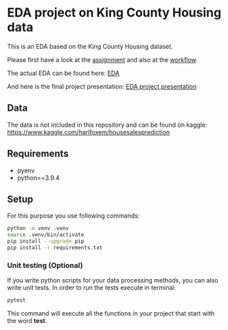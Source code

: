 # EDA project on King County Housing data

This is an EDA based on the King County Housing dataset.

Please first have a look at the [assignment](assignment.md) and also at the [workflow](workflow.md).

The actual EDA can be found here: [EDA](EDA.ipynb)

And here is the final project presentation: [EDA project presentation](EDA-project-presentation.pdf)

## Data

The data is not included in this repository and can be found on kaggle:
https://www.kaggle.com/harlfoxem/housesalesprediction

## Requirements

- pyenv
- python==3.9.4

## Setup

For this purpose you use following commands:

```bash
python -m venv .venv
source .venv/bin/activate
pip install --upgrade pip
pip install -r requirements.txt
```

### Unit testing (Optional)

If you write python scripts for your data processing methods, you can also write unit tests. In order to run the tests execute in terminal:

```bash
pytest
```

This command will execute all the functions in your project that start with the word **test**.
